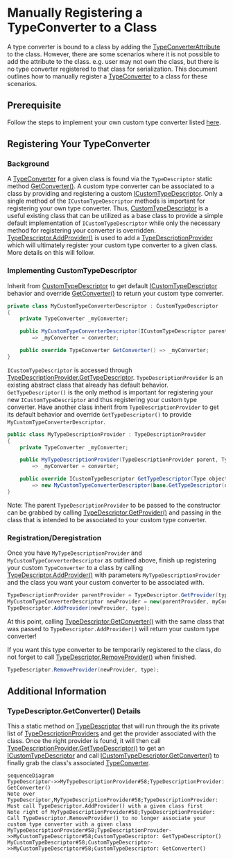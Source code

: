 # Manually Registering a TypeConverter to a Class
A type converter is bound to a class by adding the [TypeConverterAttribute](https://learn.microsoft.com/dotnet/api/system.componentmodel.typeconverterattribute) to the class. However, there are some scenarios where it is not possible to add the attribute to the class. e.g. user may not own the class, but there is no type converter registered to that class for serialization. This document outlines how to manually register a [TypeConverter](https://learn.microsoft.com/dotnet/api/system.componentmodel.typeconverter) to a class for these scenarios.

## Prerequisite
Follow the steps to implement your own custom type converter listed [here](https://learn.microsoft.com/dotnet/api/system.componentmodel.typeconverter#notes-to-inheritors).

## Registering Your TypeConverter

### Background
A [TypeConverter](https://learn.microsoft.com/dotnet/api/system.componentmodel.typeconverter) for a given class is found via the `TypeDescriptor` static method [GetConverter()](https://learn.microsoft.com/dotnet/api/system.componentmodel.typedescriptor.getconverter). A custom type converter can be associated to a class by providing and registering a custom [ICustomTypeDescriptor](https://learn.microsoft.com/dotnet/api/system.componentmodel.icustomtypedescriptor). Only a single method of the `ICustomTypeDescriptor` methods is important for registering your own type converter. Thus, [CustomTypeDescriptor](https://learn.microsoft.com/dotnet/api/system.componentmodel.customtypedescriptor) is a useful existing class that can be utilized as a base class to provide a simple default implementation of `ICustomTypeDescriptor` while only the necessary method for registering your converter is overridden. [TypeDescriptor.AddProvider()](https://learn.microsoft.com/dotnet/api/system.componentmodel.typedescriptor.addprovider) is used to add a [TypeDescriptionProvider](https://learn.microsoft.com/dotnet/api/system.componentmodel.typedescriptionprovider) which will ultimately register your custom type converter to a given class. More details on this will follow.

### Implementing CustomTypeDescriptor
Inherit from [CustomTypeDescriptor](https://learn.microsoft.com/dotnet/api/system.componentmodel.customtypedescriptor) to get default [ICustomTypeDescriptor](https://learn.microsoft.com/dotnet/api/system.componentmodel.icustomtypedescriptor) behavior and override [GetConverter()](https://learn.microsoft.com/dotnet/api/system.componentmodel.customtypedescriptor.getconverter) to return your custom type converter. 
```c#
private class MyCustomTypeConverterDescriptor : CustomTypeDescriptor
{
    private TypeConverter _myConverter;

    public MyCustomTypeConverterDescriptor(ICustomTypeDescriptor parent, TypeConverter converter) : base(parent)
        => _myConverter = converter;

    public override TypeConverter GetConverter() => _myConverter;
}

```
`ICustomTypeDescriptor` is accessed through [TypeDescriptionProvider.GetTypeDescriptor](https://learn.microsoft.com/dotnet/api/system.componentmodel.typedescriptionprovider.gettypedescriptor). `TypeDescriptionProvider` is an existing abstract class that already has default behavior. `GetTypeDescriptor()` is the only method is important for registering your new `ICustomTypeDescriptor` and thus registering your custom type converter. Have another class inherit from `TypeDescriptionProvider` to get its default behavior and override `GetTypeDescriptor()` to provide `MyCustomTypeConverterDescriptor`.

```c#
public class MyTypeDescriptionProvider : TypeDescriptionProvider
{
    private TypeConverter _myConverter;

    public MyTypeDescriptionProvider(TypeDescriptionProvider parent, TypeConverter converter) : base(parent)
        => _myConverter = converter;

    public override ICustomTypeDescriptor GetTypeDescriptor(Type objectType, object instance) 
        => new MyCustomTypeConverterDescriptor(base.GetTypeDescriptor(objectType, instance), _myConverter);
}
```
Note: The parent `TypeDescriptionProvider` to be passed to the constructor can be grabbed by calling [TypeDescriptor.GetProvider()]() and passing in the class that is intended to be associated to your custom type converter.

### Registration/Deregistration
Once you have `MyTypeDescriptionProvider` and `MyCustomTypeConverterDescriptor` as outlined above, finish up registering your custom `TypeConverter` to a class by calling [TypeDescriptor.AddProvider()](https://learn.microsoft.com/dotnet/api/system.componentmodel.typedescriptor.addprovider) with parameters `MyTypeDescriptionProvider` and the class you want your custom converter to be associated with. 
```c#
TypeDescriptionProvider parentProvider = TypeDescriptor.GetProvider(type);
MyCustomTypeConverterDescriptor newProvider = new(parentProvider, myConverter);
TypeDescriptor.AddProvider(newProvider, type);
```
At this point, calling [TypeDescriptor.GetConverter()](https://learn.microsoft.com/dotnet/api/system.componentmodel.typedescriptor.getconverter) with the same class that was passed to `TypeDescriptor.AddProvider()` will return your custom type converter! 

If you want this type converter to be temporarily registered to the class, do not forget to call [TypeDescriptor.RemoveProvider()](https://learn.microsoft.com/dotnet/api/system.componentmodel.typedescriptor.removeprovider) when finished.
```c#
TypeDescriptor.RemoveProvider(newProvider, type);
```

## Additional Information

### TypeDescriptor.GetConverter() Details
This a static method on [TypeDescriptor](https://learn.microsoft.com/dotnet/api/system.componentmodel.typedescriptor) that will run through the its private list of [TypeDescriptionProviders](https://learn.microsoft.com/dotnet/api/system.componentmodel.typedescriptionprovider) and get the provider associated with the class. Once the right provider is found, it will then call [TypeDescriptionProvider.GetTypeDescriptor()](https://learn.microsoft.com/dotnet/api/system.componentmodel.typedescriptionprovider.gettypedescriptor) to get an [ICustomTypeDescriptor](https://learn.microsoft.com/dotnet/api/system.componentmodel.icustomtypedescriptor) and call [ICustomTypeDescriptor.GetConverter()](https://learn.microsoft.com/dotnet/api/system.componentmodel.icustomtypedescriptor.getconverter) to finally grab the class's associated [TypeConverter](https://learn.microsoft.com/dotnet/api/system.componentmodel.typeconverter). 

```mermaid
sequenceDiagram
TypeDescriptor->>MyTypeDescriptionProvider#58;TypeDescriptionProvider: GetConverter()
Note over TypeDescriptor,MyTypeDescriptionProvider#58;TypeDescriptionProvider: Must call TypeDescriptor.AddProvider() with a given class first
Note right of MyTypeDescriptionProvider#58;TypeDescriptionProvider: Call TypeDescriptor.RemoveProvider() to no longer associate your custom type converter with a given class
MyTypeDescriptionProvider#58;TypeDescriptionProvider->>MyCustomTypeDescriptor#58;CustomTypeDescriptor: GetTypeDescriptor()
MyCustomTypeDescriptor#58;CustomTypeDescriptor->>MyCustomTypeDescriptor#58;CustomTypeDescriptor: GetConverter()

```